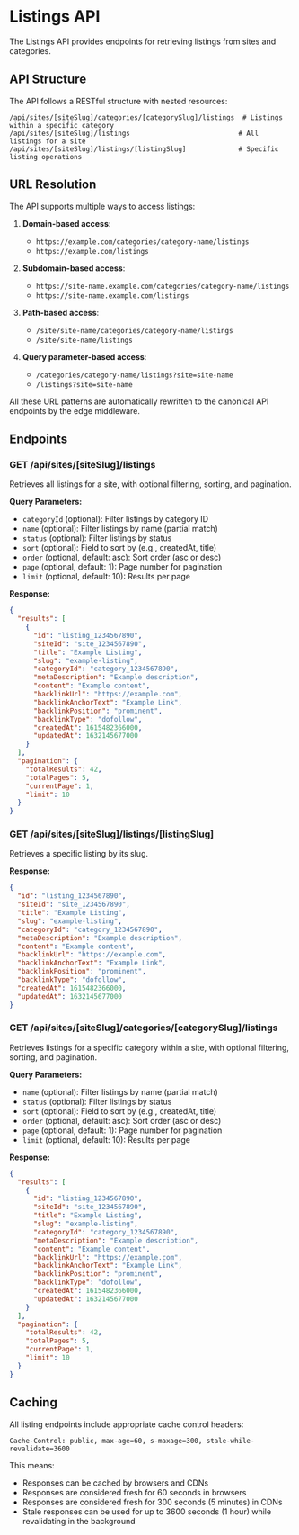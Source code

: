 # Listings API

The Listings API provides endpoints for retrieving listings from sites and categories.

## API Structure

The API follows a RESTful structure with nested resources:

```
/api/sites/[siteSlug]/categories/[categorySlug]/listings  # Listings within a specific category
/api/sites/[siteSlug]/listings                           # All listings for a site
/api/sites/[siteSlug]/listings/[listingSlug]             # Specific listing operations
```

## URL Resolution

The API supports multiple ways to access listings:

1. **Domain-based access**: 
   - `https://example.com/categories/category-name/listings`
   - `https://example.com/listings`

2. **Subdomain-based access**:
   - `https://site-name.example.com/categories/category-name/listings`
   - `https://site-name.example.com/listings`

3. **Path-based access**:
   - `/site/site-name/categories/category-name/listings`
   - `/site/site-name/listings`

4. **Query parameter-based access**:
   - `/categories/category-name/listings?site=site-name`
   - `/listings?site=site-name`

All these URL patterns are automatically rewritten to the canonical API endpoints by the edge middleware.

## Endpoints

### GET /api/sites/[siteSlug]/listings

Retrieves all listings for a site, with optional filtering, sorting, and pagination.

**Query Parameters:**
- `categoryId` (optional): Filter listings by category ID
- `name` (optional): Filter listings by name (partial match)
- `status` (optional): Filter listings by status
- `sort` (optional): Field to sort by (e.g., createdAt, title)
- `order` (optional, default: asc): Sort order (asc or desc)
- `page` (optional, default: 1): Page number for pagination
- `limit` (optional, default: 10): Results per page

**Response:**
```json
{
  "results": [
    {
      "id": "listing_1234567890",
      "siteId": "site_1234567890",
      "title": "Example Listing",
      "slug": "example-listing",
      "categoryId": "category_1234567890",
      "metaDescription": "Example description",
      "content": "Example content",
      "backlinkUrl": "https://example.com",
      "backlinkAnchorText": "Example Link",
      "backlinkPosition": "prominent",
      "backlinkType": "dofollow",
      "createdAt": 1615482366000,
      "updatedAt": 1632145677000
    }
  ],
  "pagination": {
    "totalResults": 42,
    "totalPages": 5,
    "currentPage": 1,
    "limit": 10
  }
}
```

### GET /api/sites/[siteSlug]/listings/[listingSlug]

Retrieves a specific listing by its slug.

**Response:**
```json
{
  "id": "listing_1234567890",
  "siteId": "site_1234567890",
  "title": "Example Listing",
  "slug": "example-listing",
  "categoryId": "category_1234567890",
  "metaDescription": "Example description",
  "content": "Example content",
  "backlinkUrl": "https://example.com",
  "backlinkAnchorText": "Example Link",
  "backlinkPosition": "prominent",
  "backlinkType": "dofollow",
  "createdAt": 1615482366000,
  "updatedAt": 1632145677000
}
```

### GET /api/sites/[siteSlug]/categories/[categorySlug]/listings

Retrieves listings for a specific category within a site, with optional filtering, sorting, and pagination.

**Query Parameters:**
- `name` (optional): Filter listings by name (partial match)
- `status` (optional): Filter listings by status
- `sort` (optional): Field to sort by (e.g., createdAt, title)
- `order` (optional, default: asc): Sort order (asc or desc)
- `page` (optional, default: 1): Page number for pagination
- `limit` (optional, default: 10): Results per page

**Response:**
```json
{
  "results": [
    {
      "id": "listing_1234567890",
      "siteId": "site_1234567890",
      "title": "Example Listing",
      "slug": "example-listing",
      "categoryId": "category_1234567890",
      "metaDescription": "Example description",
      "content": "Example content",
      "backlinkUrl": "https://example.com",
      "backlinkAnchorText": "Example Link",
      "backlinkPosition": "prominent",
      "backlinkType": "dofollow",
      "createdAt": 1615482366000,
      "updatedAt": 1632145677000
    }
  ],
  "pagination": {
    "totalResults": 42,
    "totalPages": 5,
    "currentPage": 1,
    "limit": 10
  }
}
```

## Caching

All listing endpoints include appropriate cache control headers:

```
Cache-Control: public, max-age=60, s-maxage=300, stale-while-revalidate=3600
```

This means:
- Responses can be cached by browsers and CDNs
- Responses are considered fresh for 60 seconds in browsers
- Responses are considered fresh for 300 seconds (5 minutes) in CDNs
- Stale responses can be used for up to 3600 seconds (1 hour) while revalidating in the background
